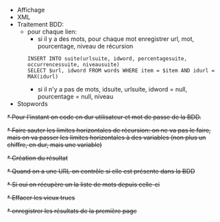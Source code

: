 * Affichage
* XML
* Traitement BDD:
  * pour chaque lien:
    * si il y a des mots, pour chaque mot enregistrer url, mot, pourcentage, niveau de récursion
    ```
    INSERT INTO suite(urlsuite, idword, percentagesuite, occurrencessuite, niveausuite)
    SELECT $url, idword FROM words WHERE item = $item AND idurl = MAX(idurl)
    ```
    * si il n'y a pas de mots, idsuite, urlsuite, idword = null, pourcentage = null, niveau
* Stopwords

~~* Pour l'instant on code en dur utilisateur et mot de passe de la BDD.~~

~~* Faire sauter les limites horizontales de récursion: on ne va pas le faire, mais on va passer les limites horizontales à des variables (non plus un chiffre, en dur, mais une variable)~~

~~* Création du résultat~~

  ~~* Quand on a une URL on contrôle si elle est présente dans la BDD~~

  ~~* Si oui on récupère un la liste de mots depuis celle-ci~~

  ~~* Effacer les vieux trucs~~

  ~~* enregistrer les résultats de la première page~~
